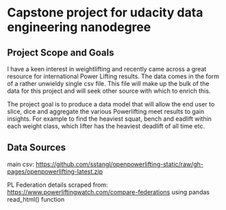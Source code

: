# Capstone project for udacity data engineering nanodegree

## Project Scope and Goals
I have a keen interest in weightlifting and recently came across a great resource for international Power Lifting results. The data comes in the form of a rather unwieldy single csv file. This file will make up the bulk of the data for this project and will seek other source with which to enrich this.

The project goal is to produce a data model that will allow the end user to slice, dice and aggregate the various Powerlifting meet results to gain insights. For example to find the heaviest squat, bench and eadlift within each weight class, which lifter has the heaviest deadlift of all time etc.

## Data Sources

main csv: https://github.com/sstangl/openpowerlifting-static/raw/gh-pages/openpowerlifting-latest.zip

PL Federation details scraped from: https://www.powerliftingwatch.com/compare-federations using pandas read_html() function


